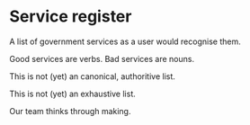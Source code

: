 # Service register

A list of government services as a user would recognise them. 

Good services are verbs. Bad services are nouns. 

This is not (yet) an canonical, authoritive list. 

This is not (yet) an exhaustive list. 

Our team thinks through making.